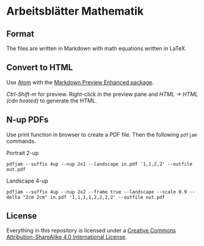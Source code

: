 # Arbeitsblätter Mathematik

## Format

The files are written in Markdown with math equations written in LaTeX.

## Convert to HTML

Use [Atom](https://atom.io) with the [Markdown Preview Enhanced package](http://atom-packages.directory/package/markdown-preview-enhanced/).

*Ctrl-Shift-m* for preview. Right-click in the preview pane and *HTML -> HTML (cdn hosted)* to generate the HTML.

## N-up PDFs

Use print function in browser to create a PDF file. Then the following `pdfjam` commands.

Portrait 2-up
```
pdfjam --suffix 4up --nup 2x1 --landscape in.pdf '1,1,2,2' --outfile out.pdf
```

Landscape 4-up
```
pdfjam --suffix 4up --nup 2x2 --frame true --landscape --scale 0.9 --delta "2cm 2cm" in.pdf '1,1,1,1,2,2,2,2' --outfile out.pdf
```

## License

Everything in this repository is licensed under a [Creative Commons Attribution-ShareAlike 4.0 International License](http://creativecommons.org/licenses/by-sa/4.0/).
